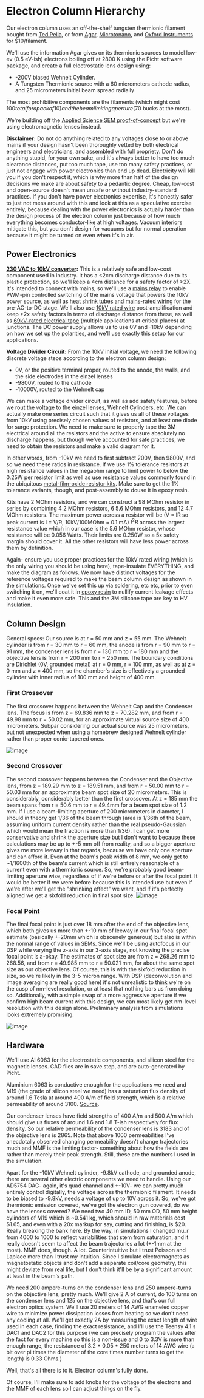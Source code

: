 # Electron Column Hierarchy
Our electron column uses an off-the-shelf tungsten thermionic filament bought from [Ted Pella](https://www.tedpella.com/apertures-and-filaments_html/tungsten-filaments.aspx), or from [Agar](https://www.agarscientific.com/agar-filaments), [Microtonano](https://www.microtonano.com/EBS-Tungsten-EM-Filaments.php#a14AE1201B), and [Oxford Instruments](https://estore.oxinst.com/us/products/microscopy-supplies/electron-microscopy/filaments/zid51-1625-0153) for $10/filament.

We'll use the information Agar gives on its thermionic sources to model low-ev (0.5 eV-ish) electrons boiling off at 2800 K using the Picht software package, and create a full electrostatic lens design using:

- -200V biased Wehnelt Cylinder.
- A Tungsten Thermionic source with a 60 micrometers cathode radius, and 25 micrometers initial beam spread radially

The most prohibitive components are the filaments (which might cost $100 total for a pack of 10) and the beam limiting aperture ($70 bucks at the most).

We're building off the [Applied Science SEM proof-of-concept](https://www.youtube.com/watch?v=VdjYVF4a6iU&t=467s) but we're using electromagnetic lenses instead.

**Disclaimer:** Do not do anything related to any voltages close to or above mains if your design hasn't been thoroughly vetted by both electrical engineers and electricians, and assembled with full propriety. Don't do anything stupid, for your own sake, and it's always better to have too much clearance distances, put too much tape, use too many safety practices, or just not engage with power electronics than end up dead. Electricity will kill you if you don't respect it, which is why more than half of the design decisions we make are about safety to a pedantic degree. Cheap, low-cost and open-source doesn't mean unsafe or without industry-standard practices. If you don't have power electronics expertise, it's honestly safer to just not mess around with this and look at this as a speculative exercise entirely, because dealing with the power electronics is actually harder than the design process of the electron column just because of how much everything becomes conductor-like at high voltages. Vacuum interiors mitigate this, but you don't design for vacuums but for normal operation because it might be turned on even when it's in air.

## Power Electronics

**[230 VAC to 10kV converter](https://ar.aliexpress.com/item/1005003518403820.html):**
This is a relatively safe and low-cost component used in industry. It has a <2cm discharge distance due to its plastic protection, so we'll keep a 4cm distance for a safety factor of >2X. It's intended to connect with mains, so we'll use a [mains relay](https://www.amazon.in/CLUB-BOLLYWOOD-Channel-Optocoupler-Insulation/dp/B0C2PT1KRB) to enable PWM-pin controlled switching of the mains voltage that powers the 10kV power source, as well as [heat shrink tubes](https://www.amazon.in/Rpi-shop-Polyolefin-Insulated-Multicolour/dp/B08S3TP2Q6) and [mains-rated wiring](https://www.amazon.in/TWC-Lite-Single-Black-Electrical/dp/B0B7GG46KJ) for the pre-AC-to-DC stage. We'll also use [10kV rated wire](https://ar.aliexpress.com/item/1005001839936748.html?gatewayAdapt=glo2ara) post-amplification and keep >2x safety factors in terms of discharge distance from these, as well as [69kV-rated electrical tape](https://www.amazon.in/3M-70-Self-Fusing-Silicone-Electrical/dp/B0029Z5RSY) (multiple applications at critical places) at junctions. The DC power supply allows us to use 0V and -10kV depending on how we set up the polarities, and we'll use exactly this setup for our applications. 

**Voltage Divider Circuit:**
From the 10kV initial voltage, we need the following discrete voltage steps according to the electron column design:

- 0V, or the positive terminal proper, routed to the anode, the walls, and the side electrodes in the einzel lenses
- -9800V, routed to the cathode
- -10000V, routed to the Wehnelt cap
  
We can make a voltage divider circuit, as well as add safety features, before we rout the voltage to the einzel lenses, Wehnelt Cylinders, etc. We can actually make one series circuit such that it gives us all of these voltages from 10kV using precisely chosen values of resistors, and at least one diode for surge protection. We need to make sure to properly tape the 3M electrical around all the resistors and the active to ensure absolutely no discharge happens, but though we've accounted for safe practices, we need to obtain the resistors and make a valid diagram for it.

In other words, from -10kV we need to first subtract 200V, then 9800V, and so we need these ratios in resistance. If we use 1% tolerance resistors at high resistance values in the megaohm range to limit power to below the 0.25W per resistor limit as well as use resistance values commonly found in the ubiquitous [metal-film-oxide resistor kits](https://www.amazon.in/AVS-Components-Tolerance-Assortment-Electronics/dp/B0D6LRXK5P). Make sure to get the 1% tolerance variants, though, and post-assembly to douse it in epoxy resin.

Kits have 2 MOhm resistors, and we can construct a 98 MOhm resistor in series by combining 4 2 MOhm resistors, 6 5.6 MOhm resistors, and 12 4.7 MOhm resistors. The maximum power across a resistor will be (V = IR so peak current is I = V/R, 10kV/100MOhm = 0.1 mA) $I^2R$ across the largest resistance value which in our case is the 5.6 MOhm resistor, whose resistance will be 0.056 Watts. Their limits are 0.250W so a 5x safety margin should cover it. All the other resistors will have less power across them by definition.

Again- ensure you use proper practices for the 10kV rated wiring (which is the only wiring you should be using here), tape-insulate EVERYTHING, and make the diagram as follows. We now have distinct voltages for the reference voltages required to make the beam column design as shown in the simulations. Once we've set this up via soldering, etc etc, prior to even switching it on, we'll coat it in [epoxy resin](https://www.amazon.in/DYNAMIC-EDGE-Hardener-Long-Lasting-Non-Toxic/dp/B0CWZ8G5CM) to nullify current leakage effects and make it even more safe. This and the 3M silicone tape are key to HV insulation.

## Column Design
General specs:
Our source is at r = 50 mm and z = 55 mm. The Wehnelt cylinder is from r = 30 mm to r = 60 mm, the anode is from r = 90 mm to r = 91 mm, the condenser lens is from r = 130 mm to r = 180 mm and the objective lens is from r = 200 mm to r = 250 mm. The boundary conditions are Dirichlet (0V, grounded metal) at r = 0 mm, r = 100 mm, as well as at z = 0 mm and z = 400 mm, so the chamber's size is effectively a grounded cylinder with inner radius of 100 mm and height of 400 mm.

### First Crossover
The first crossover happens between the Wehnelt Cap and the Condenser lens. The focus is from z = 69.836 mm to z = 70.282 mm, and from r = 49.98 mm to r = 50.02 mm, for an approximate virtual source size of 400 micrometers. Subpar considering our actual source was 25 micrometers, but not unexpected when using a homebrew designed Wehnelt cylinder rather than proper conic-tapered ones.

![image](https://github.com/user-attachments/assets/005ae277-5550-434e-8544-37a0e33c7f4c)

### Second Crossover
The second crossover happens between the Condenser and the Objective lens, from z = 189.29 mm to z = 189.51 mm, and from r = 50.00 mm to r = 50.03 mm for an approximate beam spot size of 20 micrometers. This is considerably, considerably better than the first crossover. At z = 185 mm the beam spans from r = 50.6 mm to r = 49.4mm for a beam spot size of 1.2 mm. If I use a beam-limiting aperture of 200 micrometers in diameter, I should in theory get 1/36 of the beam through (area is 1/36th of the beam, assuming uniform current density rather than the real pseudo-Gaussian which would mean the fraction is more than 1/36). I can get more conservative and shrink the aperture size but I don't want to because these calculations may be up to +-5 mm off from reality, and so a bigger aperture gives me more leeway in that regards, because we have only one aperture and can afford it. Even at the beam's peak width of 8 mm, we only get to ~1/1600th of the beam's current which is still entirely reasonable of a current even with a thermionic source. So, we're probably good beam-limiting aperture wise, regardless of if we're before or after the focal point. It would be better if we were before because this is intended use but even if we're after we'll get the "shrinking effect" we want, and if it's perfectly aligned we get a sixfold reduction in final spot size.
![image](https://github.com/user-attachments/assets/4bfba258-7fad-41a8-a3d2-7c1545e2495a)

### Focal Point
The final focal point is just over 18 mm after the end of the objective lens, which both gives us more than +-10 mm of leeway in our final focal spot estimate (basically +-20mm which is obscenely generous) but also is within the normal range of values in SEMs. Since we'll be using autofocus in our DSP while varying the z-axis in our 3-axis stage, not knowing the precise focal point is a-okay. The estimates of spot size are from z = 268.26 mm to 268.56, and from r = 49.985 mm to r = 50.021 mm, for about the same spot size as our objective lens. Of course, this is with the sixfold reduction in size, so we're likely in the 3-5 micron range. With DSP (deconvolution and image averaging are really good here) it's not unrealistic to think we're on the cusp of nm-level resolution, or at least that nothing bars us from doing so. Additionally, with a simple swap of a more aggressive aperture if we confirm high beam current with this design, we can most likely get nm-level resolution with this design alone. Preliminary analysis from simulations looks extremely promising. 

![image](https://github.com/user-attachments/assets/902d1fab-3882-4569-8469-6fcd89683e81)

## Hardware
We'll use Al 6063 for the electrostatic components, and silicon steel for the magnetic lenses. CAD files are in save.step, and are auto-generated by Picht.

Aluminium 6063 is conductive enough for the applications we need and M19 (the grade of silicon steel we need) has a saturation flux density of around 1.6 Tesla at around 400 A/m of field strength, which is a relative permeability of around 3100. [Source](https://www.researchgate.net/figure/Magnetization-curves-of-electrical-steels-grade-M4-and-M19_fig1_286116205).

Our condenser lenses have field strengths of 400 A/m and 500 A/m which should give us fluxes of around 1.6 and 1.8 T-ish respectively for flux density. So our relative permeability of the condenser lens is 3183 and of the objective lens is 2865. Note that above 1000 permeabilities I've anecdotally observed changing permeability doesn't change trajectories much and MMF is the limiting factor- something about how the fields are rather than merely their peak strength. Still, these are the numbers I used in the simulation.

Apart for the -10kV Wehnelt cylinder, -9.8kV cathode, and grounded anode, there are several other electric components we need to handle. Using our AD5754 DAC- again, it's quad channel and +-10V- we can pretty much entirely control digitally, the voltage across the thermionic filament. It needs to be biased to -9.8kV, needs a voltage of up to 10V across it. So, we've got thermionic emission covered, we've got the electron gun covered, do we have the lenses covered? We need two 40 mm ID, 50 mm OD, 50 mm height cylinders of M19 which is ~0.541 kg, which should in raw materials cost $1.65, and even with a 20x markup for say, cutting and finishing, is $20. Really breaking the bank here. By the way, in simulations I changed mu_r from 4000 to 1000 to reflect variabilities that stem from saturation, and it really doesn't seem to affect the beam trajectories a lot (+-1mm at the most). MMF does, though. A lot. Counterintuitive but I trust Poisson and Laplace more than I trust my intuition. Since I simulate electromagnets as magnetostatic objects and don't add a separate coil/core geometry, this might deviate from real life, but I don't think it'll be by a significant amount at least in the beam's path.

We need 200 ampere-turns on the condenser lens and 250 ampere-turns on the objective lens, pretty much. We'll give 2 A of current, do 100 turns on the condenser lens and 125 on the objective lens, and that's our full electron optics system. We'll use 20 meters of 14 AWG enameled copper wire to minimize power dissipation losses from heating so we don't need any cooling at all. We'll get exactly 2A by measuring the exact length of wire used in each case, finding the exact resistance, and I'll use the Teensy 4.1's DAC1 and DAC2 for this purpose (we can precisely program the values after the fact for every machine so this is a non-issue and 0 to 3.3V is more than enough range, the resistance of 3.2 * 0.05 * 250 meters of 14 AWG wire (a bit over pi times the diameter of the core times number turns to get the length) is 0.33 Ohms.)

Well, that's all there is to it. Electron column's fully done. 

Of course, I'll make sure to add knobs for the voltage of the electrons and the MMF of each lens so I can adjust things on the fly.
